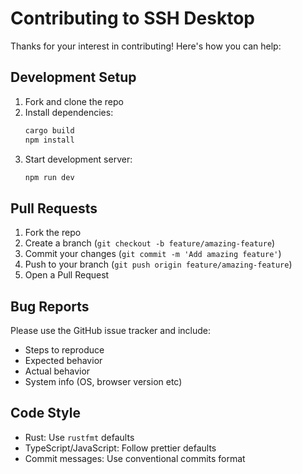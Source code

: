 # Contributing to SSH Desktop

Thanks for your interest in contributing! Here's how you can help:

## Development Setup

1. Fork and clone the repo
2. Install dependencies:
   ```bash
   cargo build
   npm install
   ```
3. Start development server:
   ```bash
   npm run dev
   ```

## Pull Requests

1. Fork the repo
2. Create a branch (`git checkout -b feature/amazing-feature`)
3. Commit your changes (`git commit -m 'Add amazing feature'`)
4. Push to your branch (`git push origin feature/amazing-feature`)
5. Open a Pull Request

## Bug Reports

Please use the GitHub issue tracker and include:
- Steps to reproduce
- Expected behavior
- Actual behavior
- System info (OS, browser version etc)

## Code Style

- Rust: Use `rustfmt` defaults
- TypeScript/JavaScript: Follow prettier defaults
- Commit messages: Use conventional commits format
